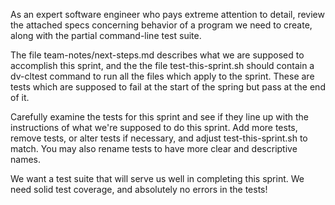 As an expert software engineer who pays extreme attention to detail, review the attached specs concerning behavior of a program we need to create, along with the partial command-line test suite.

The file team-notes/next-steps.md describes what we are supposed to accomplish this sprint, and the the file test-this-sprint.sh should contain a dv-cltest command to run all the files which apply to the sprint. These are tests which are supposed to fail at the start of the spring but pass at the end of it.

Carefully examine the tests for this sprint and see if they line up with the instructions of what we're supposed to do this sprint. Add more tests, remove tests, or alter tests if necessary, and adjust test-this-sprint.sh to match. You may also rename tests to have more clear and descriptive names.

We want a test suite that will serve us well in completing this sprint. We need solid test coverage, and absolutely no errors in the tests!
